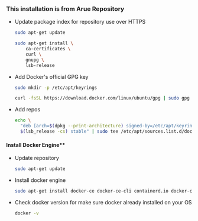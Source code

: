 <h3>This installation is from Arue Repository</h3>

- Update package index for repository use over HTTPS
    
    ```bash
    sudo apt-get update
    ```
    
    ```bash
    sudo apt-get install \
        ca-certificates \
        curl \
        gnupg \
        lsb-release
    ```
    
- Add Docker's official GPG key
    
    ```bash
    sudo mkdir -p /etc/apt/keyrings
    ```
    
    ```bash
    curl -fsSL https://download.docker.com/linux/ubuntu/gpg | sudo gpg --dearmor -o /etc/apt/keyrings/docker.gpg
    ```
    
- Add repos
    
    ```bash
    echo \
      "deb [arch=$(dpkg --print-architecture) signed-by=/etc/apt/keyrings/docker.gpg] https://download.docker.com/linux/ubuntu \
      $(lsb_release -cs) stable" | sudo tee /etc/apt/sources.list.d/docker.list > /dev/null
    ```
    

<h4>Install Docker Engine**</h4>

- Update repository
    
    ```bash
    sudo apt-get update
    ```
    
- Install docker engine
    
    ```bash
    sudo apt-get install docker-ce docker-ce-cli containerd.io docker-compose-plugin -y
    ```
    
- Check docker version for make sure docker already installed on your OS
    
    ```bash
    docker -v
    ```